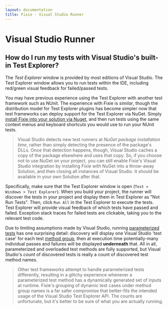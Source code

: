 ```yaml
---
layout: documentation
title: Fixie - Visual Studio Runner
---
```

# Visual Studio Runner

## How do I run my tests with Visual Studio's built-in Test Explorer?

The *Test Explorer* window is provided by most editions of Visual Studio.  The Test Explorer window allows you to run tests within the IDE, including red/green visual feedback for failed/passed tests.

You may have previous experience using the Test Explorer with another test framework such as NUnit.  The experience with Fixie is *similar*, though the distribution model for Test Explorer plugins has become simpler now that test frameworks can deploy support for the Test Explorer via NuGet. Simply [install Fixie into your solution via Nuget](../quick-start), and then run tests using the same context menus and keyboard shortcuts you would use to run your NUnit tests.

> Visual Studio detects new test runners at *NuGet package installation time*, rather than simply detecting the presence of the package's DLLs.  Once that detection happens, though, Visual Studio caches a copy of the package elsewhere and uses that copy.  So, if you choose not to use NuGet on your project, you can still enable Fixie's Visual Studio integration by installing Fixie with NuGet into a throw-away Solution, and then closing all instances of Visual Studio.  It should be available in your own Solution after that. 

Specifically, make sure that the Test Explorer window is open (`Test > Windows > Test Explorer`). When you build your project, the runner will discover the tests in your project and display them in Test Explorer as "Not Run Tests".  Then, click `Run All` in the Test Explorer to execute the tests.  Test Explorer will provide visual feedback of which tests have passed and failed.  Exception stack traces for failed tests are clickable, taking you to the relevant test code.

Due to limiting assumptions made by Visual Studio, running [parameterized tests](../parameterized-test-methods) has one surprising detail: discovery will display one Visual Studio 'test case' for each test [method group](http://stackoverflow.com/questions/886822/what-is-a-method-group-in-c), then at execution time potentially-many individual passes and failures will be displayed **underneath** that. All in all, parameterized and overloaded test methods are fully supported, but Visual Studio's *count* of discovered tests is really a count of discovered test method names.

> Other test frameworks attempt to handle parameterized tests differently, resulting in a glitchy experience whenever a parameterized test method has a dynamically generated set of inputs at runtime. Fixie's grouping of dynamic test cases under method group names is a far safer compromise that better-fits the intended usage of the Visual Studio Test Explorer API. The counts are unfortunate, but it's better to be sure of what you are actually running.
